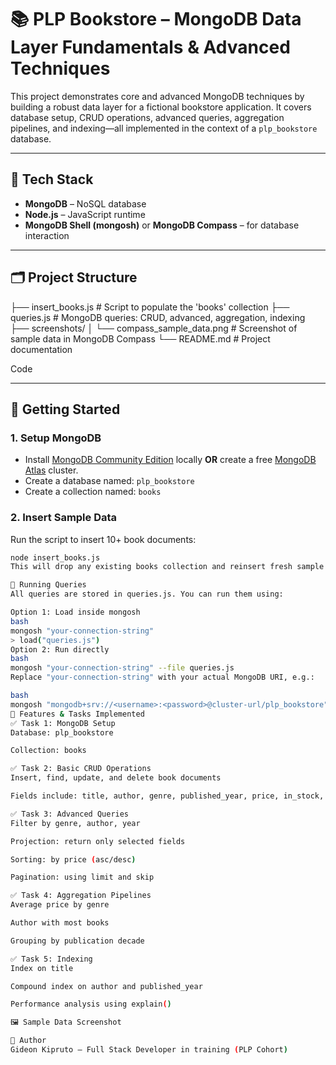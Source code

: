 # 📚 PLP Bookstore – MongoDB Data Layer Fundamentals & Advanced Techniques

This project demonstrates core and advanced MongoDB techniques by building a robust data layer for a fictional bookstore application. It covers database setup, CRUD operations, advanced queries, aggregation pipelines, and indexing—all implemented in the context of a `plp_bookstore` database.

---

## 🧰 Tech Stack

- **MongoDB** – NoSQL database
- **Node.js** – JavaScript runtime
- **MongoDB Shell (mongosh)** or **MongoDB Compass** – for database interaction

---

## 🗂️ Project Structure

├── insert_books.js # Script to populate the 'books' collection ├── queries.js # MongoDB queries: CRUD, advanced, aggregation, indexing ├── screenshots/ │ └── compass_sample_data.png # Screenshot of sample data in MongoDB Compass └── README.md # Project documentation

Code

---

## 🚀 Getting Started

### 1. Setup MongoDB

- Install [MongoDB Community Edition](https://www.mongodb.com/try/download/community) locally **OR** create a free [MongoDB Atlas](https://www.mongodb.com/cloud/atlas) cluster.
- Create a database named: `plp_bookstore`
- Create a collection named: `books`

### 2. Insert Sample Data

Run the script to insert 10+ book documents:

```bash
node insert_books.js
This will drop any existing books collection and reinsert fresh sample data.

📌 Running Queries
All queries are stored in queries.js. You can run them using:

Option 1: Load inside mongosh
bash
mongosh "your-connection-string"
> load("queries.js")
Option 2: Run directly
bash
mongosh "your-connection-string" --file queries.js
Replace "your-connection-string" with your actual MongoDB URI, e.g.:

bash
mongosh "mongodb+srv://<username>:<password>@cluster-url/plp_bookstore"
🧪 Features & Tasks Implemented
✅ Task 1: MongoDB Setup
Database: plp_bookstore

Collection: books

✅ Task 2: Basic CRUD Operations
Insert, find, update, and delete book documents

Fields include: title, author, genre, published_year, price, in_stock, pages, publisher

✅ Task 3: Advanced Queries
Filter by genre, author, year

Projection: return only selected fields

Sorting: by price (asc/desc)

Pagination: using limit and skip

✅ Task 4: Aggregation Pipelines
Average price by genre

Author with most books

Grouping by publication decade

✅ Task 5: Indexing
Index on title

Compound index on author and published_year

Performance analysis using explain()

🖼️ Sample Data Screenshot

👤 Author
Gideon Kipruto – Full Stack Developer in training (PLP Cohort)
